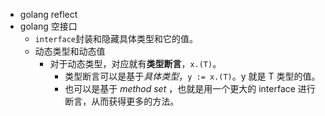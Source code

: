 - golang reflect
- golang 空接口
	- `interface`封装和隐藏具体类型和它的值。
	- 动态类型和动态值
		- 对于动态类型，对应就有**类型断言**，`x.(T)`。
			- 类型断言可以是基于*具体类型*，`y := x.(T)`。y 就是 T 类型的值。
			- 也可以是基于 *method set* ，也就是用一个更大的 interface 进行断言，从而获得更多的方法。